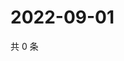 # 2022-09-01

共 0 条

<!-- BEGIN WEIBO -->
<!-- 最后更新时间 Thu Sep 01 2022 03:00:52 GMT+0800 (China Standard Time) -->

<!-- END WEIBO -->
